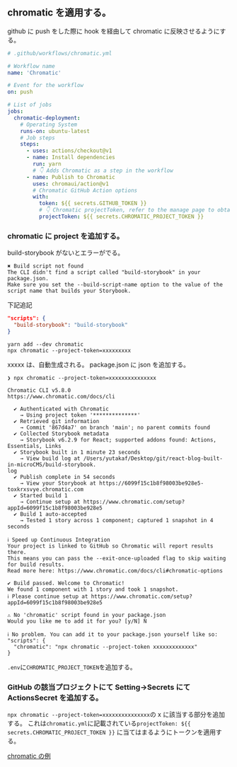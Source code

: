 ## chromatic を適用する。

github に push をした際に hook を経由して chromatic に反映させるようにする。

```yml
# .github/workflows/chromatic.yml

# Workflow name
name: 'Chromatic'

# Event for the workflow
on: push

# List of jobs
jobs:
  chromatic-deployment:
    # Operating System
    runs-on: ubuntu-latest
    # Job steps
    steps:
      - uses: actions/checkout@v1
      - name: Install dependencies
        run: yarn
        # 👇 Adds Chromatic as a step in the workflow
      - name: Publish to Chromatic
        uses: chromaui/action@v1
        # Chromatic GitHub Action options
        with:
          token: ${{ secrets.GITHUB_TOKEN }}
          # 👇 Chromatic projectToken, refer to the manage page to obtain it.
          projectToken: ${{ secrets.CHROMATIC_PROJECT_TOKEN }}
```

### chromatic に project を追加する。

build-storybook がないとエラーがでる。

```console
✖ Build script not found
The CLI didn't find a script called "build-storybook" in your package.json.
Make sure you set the --build-script-name option to the value of the script name that builds your Storybook.
```

下記追記

```json
"scripts": {
  "build-storybook": "build-storybook"
}
```

```console
yarn add --dev chromatic
npx chromatic --project-token=xxxxxxxxx
```

xxxxx は、自動生成される。
package.json に json を追加する。

```console
❯ npx chromatic --project-token=xxxxxxxxxxxxxxx

Chromatic CLI v5.8.0
https://www.chromatic.com/docs/cli

  ✔ Authenticated with Chromatic
    → Using project token '**************'
  ✔ Retrieved git information
    → Commit '867d4a7' on branch 'main'; no parent commits found
  ✔ Collected Storybook metadata
    → Storybook v6.2.9 for React; supported addons found: Actions, Essentials, Links
  ✔ Storybook built in 1 minute 23 seconds
    → View build log at /Users/yutakaf/Desktop/git/react-blog-built-in-microCMS/build-storybook.
log
  ✔ Publish complete in 54 seconds
    → View your Storybook at https://6099f15c1b8f98003be928e5-toxkrxsvye.chromatic.com
  ✔ Started build 1
    → Continue setup at https://www.chromatic.com/setup?appId=6099f15c1b8f98003be928e5
  ✔ Build 1 auto-accepted
    → Tested 1 story across 1 component; captured 1 snapshot in 4 seconds

ℹ Speed up Continuous Integration
Your project is linked to GitHub so Chromatic will report results there.
This means you can pass the --exit-once-uploaded flag to skip waiting for build results.
Read more here: https://www.chromatic.com/docs/cli#chromatic-options

✔ Build passed. Welcome to Chromatic!
We found 1 component with 1 story and took 1 snapshot.
ℹ Please continue setup at https://www.chromatic.com/setup?appId=6099f15c1b8f98003be928e5

⚠ No 'chromatic' script found in your package.json
Would you like me to add it for you? [y/N] N

ℹ No problem. You can add it to your package.json yourself like so:
"scripts": {
  "chromatic": "npx chromatic --project-token xxxxxxxxxxxxx"
}
```

`.env`に`CHROMATIC_PROJECT_TOKEN`を追加する。

### GitHub の該当プロジェクトにて Setting→Secrets にて ActionsSecret を追加する。

`npx chromatic --project-token=xxxxxxxxxxxxxxx`の x に該当する部分を追加する。
これは`chromatic.yml`に記載されている`projectToken: ${{ secrets.CHROMATIC_PROJECT_TOKEN }}`
に当てはまるようにトークンを適用する。

[chromatic の例](https://www.chromatic.com/library?appId=6099f15c1b8f98003be928e5)
